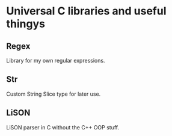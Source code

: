 # Universal C libraries and useful thingys

## Regex
Library for my own regular expressions.

## Str 
Custom String Slice type for later use.

## LiSON
LiSON parser in C without the C++ OOP stuff.
